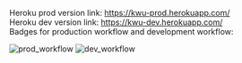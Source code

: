 Heroku prod version link: https://kwu-prod.herokuapp.com/
<br>
Heroku dev version link: https://kwu-dev.herokuapp.com/
<br>
Badges for production workflow and development workflow: 
 
![prod_workflow ](https://user-images.githubusercontent.com/72114329/156983479-c054f01a-c174-498a-afff-80d8c786b054.jpg)
![dev_workflow](https://user-images.githubusercontent.com/72114329/156983498-d2d03464-b0d4-47b4-9582-fa9f980d384d.JPG)